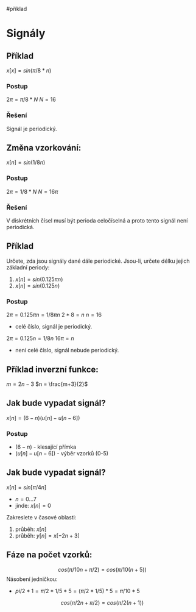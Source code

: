 #příklad 
# Signály
## Příklad
$x[x] = sin(\pi/8 * n)$
### Postup
$2\pi = \pi/8 * N$
$N = 16$

### Řešení
Signál je periodický.

## Změna vzorkování:
$x[n] = sin(1/8n)$
### Postup
$2\pi = 1/8*N$
$N = 16\pi$

### Řešení
V diskrétních čísel musí být perioda celočíselná a proto tento signál není periodická. 

## Příklad
Určete, zda jsou signály dané dále periodické. Jsou-li, určete délku jejich základní periody:
1. $x[n] = sin(0.125\pi n)$
2. $x[n] = sin(0.125n)$

### Postup
$2\pi = 0.125\pi n = 1/8 \pi n$
$2*8 = n$
$n = 16$
- celé číslo, signál je periodický.

$2\pi = 0.125 n = 1/8 n$
$16\pi = n$
- není celé číslo, signál nebude periodický.

## Příklad inverzní funkce:
$m = 2n - 3$
$n = \frac{m+3}{2}$

## Jak bude vypadat signál?
$x[n] = (6-n)(u[n] - u[n-6])$
### Postup
- $(6-n)$ - klesající přímka
- $(u[n] - u[n-6])$ - výběr vzorků (0-5)

## Jak bude vypadat signál?
$x[n] = sin[\pi/4 n]$
- $n = 0...7$
- jinde: $x[n] = 0$

Zakreslete v časové oblasti:
1) průběh: $x[n]$
2) průběh: $y[n] = x[-2n+3]$

## Fáze na počet vzorků:
$$
cos(\pi/10n + \pi/2) = cos(\pi/10(n+5))
$$
Násobení jedničkou:
- $pi/2 * 1 = \pi /2 * 1/5 *5=(\pi /2 * 1/5)*5 = \pi/10*5$

$$
cos(\pi/2n + \pi/2) = cos(\pi/2(n+1))
$$

